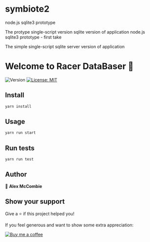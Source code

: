 
# symbiote2
 node.js sqlite3 prototype

 The protype single-script version sqlite version of application
 node.js sqlite3 prototype - first take

 The simple single-script sqlite server version of application

# Welcome to Racer DataBaser 👋
![Version](https://img.shields.io/badge/version-1.0.0-blue.svg?cacheSeconds=2592000)
[![License: MIT](https://img.shields.io/badge/License-MIT-yellow.svg)](#)

## Install

```sh
yarn install
```

## Usage

```sh
yarn run start
```

## Run tests

```sh
yarn run test
```

## Author

👤 **Alex McCombie**


## Show your support

Give a ⭐️ if this project helped you!

If you feel generous and want to show some extra appreciation:

[![Buy me a coffee][buymeacoffee-shield]][buymeacoffee]

[buymeacoffee]: https://github.com/launchpad-labs/launchpad-labs/blob/main/README.md
[buymeacoffee-shield]: https://www.buymeacoffee.com/assets/img/custom_images/orange_img.png

